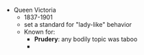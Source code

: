 - Queen Victoria
	- 1837-1901
	- set a standard for "lady-like" behavior
	- Known for: 
		- **Prudery**: any bodily topic was taboo
		- 